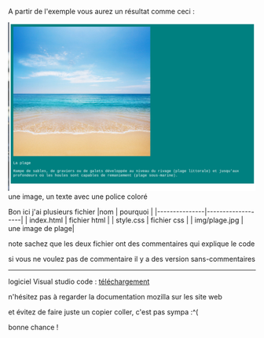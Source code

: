 A partir de l'exemple vous aurez un résultat comme ceci : 

<img src="resultat-final.png">
une image, un texte avec une police coloré 



Bon ici j'ai plusieurs fichier 
|nom            | pourquoi          |
|---------------|-------------------|
| index.html    | fichier html      |
| style.css     | fichier css       |
| img/plage.jpg | une image de plage|

note sachez que les deux fichier ont des commentaires qui explique le code

si vous ne voulez pas de commentaire il y a des version sans-commentaires 

--------
logiciel Visual studio code : [téléchargement](https://code.visualstudio.com/#alt-downloads)

n'hésitez pas à regarder la documentation mozilla sur les site web

et évitez de faire juste un copier coller, c'est pas sympa :^( 

bonne chance ! 